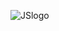 ![JSlogo](https://upload.wikimedia.org/wikipedia/commons/thumb/9/99/Unofficial_JavaScript_logo_2.svg/1200px-Unofficial_JavaScript_logo_2.svg.png)
